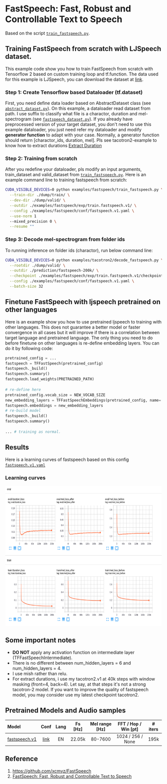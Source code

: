 # FastSpeech: Fast, Robust and Controllable Text to Speech
Based on the script [`train_fastspeech.py`](https://github.com/dathudeptrai/TensorflowTTS/tree/master/examples/fastspeech/train_fastspeech.py).

## Training FastSpeech from scratch with LJSpeech dataset.
This example code show you how to train FastSpeech from scratch with Tensorflow 2 based on custom training loop and tf.function. The data used for this example is LJSpeech, you can download the dataset at  [link](https://keithito.com/LJ-Speech-Dataset/).

### Step 1: Create Tensorflow based Dataloader (tf.dataset)
First, you need define data loader based on AbstractDataset class (see [`abstract_dataset.py`](https://github.com/dathudeptrai/TensorflowTTS/tree/master/tensorflow_tts/datasets/abstract_dataset.py)). On this example, a dataloader read dataset from path. I use suffix to classify what file is a charactor, duration and mel-spectrogram (see [`fastspeech_dataset.py`](https://github.com/dathudeptrai/TensorflowTTS/tree/master/examples/fastspeech/fastspeech_dataset.py)). If you already have preprocessed version of your target dataset, you don't need to use this example dataloader, you just need refer my dataloader and modify **generator function** to adapt with your case. Normally, a generator function should return [charactor_ids, duration, mel]. Pls see tacotron2-example to know how to extract durations [Extract Duration](https://github.com/dathudeptrai/TensorflowTTS/tree/master/examples/tacotron2#step-4-extract-duration-from-alignments-for-fastspeech)

### Step 2: Training from scratch
After you redefine your dataloader, pls modify an input arguments, train_dataset and valid_dataset from [`train_fastspeech.py`](https://github.com/dathudeptrai/TensorflowTTS/tree/master/examples/fastspeech/train_fastspeech.py). Here is an example command line to training fastspeech from scratch:

```bash
CUDA_VISIBLE_DEVICES=0 python examples/fastspeech/train_fastspeech.py \
  --train-dir ./dump/train/ \
  --dev-dir ./dump/valid/ \
  --outdir ./examples/fastspeech/exp/train.fastspeech.v1/ \
  --config ./examples/fastspeech/conf/fastspeech.v1.yaml \
  --use-norm 1
  --mixed_precision 0 \
  --resume ""
```

### Step 3: Decode mel-spectrogram from folder ids
To running inference on folder ids (charactor), run below command line:

```bash
CUDA_VISIBLE_DEVICES=0 python examples/tacotron2/decode_fastspeech.py \
  --rootdir ./dump/valid/ \
  --outdir ./prediction/fastspeech-200k/ \
  --checkpoint ./examples/fastspeech/exp/train.fastspeech.v1/checkpoints/model-200000.h5 \
  --config ./examples/fastspeech/conf/fastspeech.v1.yaml \
  --batch-size 32
```

## Finetune FastSpeech with ljspeech pretrained on other languages
Here is an example show you how to use pretrained ljspeech to training with other languages. This does not guarantee a better model or faster convergence in all cases but it will improve if there is a correlation between target language and pretrained language. The only thing you need to do before finetune on other languages is re-define embedding layers. You can do it by following code:

```python
pretrained_config = ...
fastspeech = TFFastSpeech(pretrained_config)
fastspeech._build()
fastspeech.summary()
fastspeech.load_weights(PRETRAINED_PATH)

# re-define here
pretrained_config.vocab_size = NEW_VOCAB_SIZE
new_embedding_layers = TFFastSpeechEmbeddings(pretrained_config, name='embeddings')
fastspeech.embeddings = new_embedding_layers
# re-build model
fastspeech._build()
fastspeech.summary()

... # training as normal.
```

## Results
Here is a learning curves of fastspeech based on this config [`fastspeech.v1.yaml`](https://github.com/dathudeptrai/TensorflowTTS/tree/master/examples/fastspeech/conf/fastspeech.v1.yaml)

### Learning curves
<img src="fig/fastspeech.v1.png" height="450" width="900">

## Some important notes
	
* **DO NOT** apply any activation function on intermediate layer (TFFastSpeechIntermediate).
* There is no different between num_hidden_layers = 6 and num_hidden_layers = 4.
* I use mish rather than relu.
* For extract durations, i use my tacotron2.v1 at 40k steps with window masking (front=4, back=4). Let say, at that steps it's not a strong tacotron-2 model. If you want to improve the quality of fastspeech model, you may consider use my latest checkpoint tacotron2.


## Pretrained Models and Audio samples
| Model                                                                                                          | Conf                                                                                                                        | Lang  | Fs [Hz] | Mel range [Hz] | FFT / Hop / Win [pt] | # iters |
| :------                                                                                                        | :---:                                                                                                                       | :---: | :----:  | :--------:     | :---------------:    | :-----: |
| [fastspeech.v1](https://drive.google.com/drive/folders/1f69ujszFeGnIy7PMwc8AkUckhIaT2OD0?usp=sharing)             | [link](https://github.com/dathudeptrai/TensorflowTTS/tree/master/examples/fastspeech/conf/fastspeech.v1.yaml)          | EN    | 22.05k  | 80-7600        | 1024 / 256 / None    | 195k    |


## Reference

1. https://github.com/xcmyz/FastSpeech
2. [FastSpeech: Fast, Robust and Controllable Text to Speech](https://arxiv.org/abs/1905.09263)